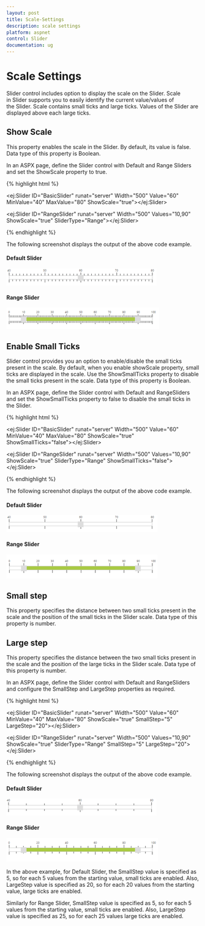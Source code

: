 ```yaml
---
layout: post
title: Scale-Settings
description: scale settings
platform: aspnet
control: Slider
documentation: ug
---
```


# Scale Settings

Slider control includes option to display the scale on the Slider. Scale in Slider supports you to easily identify the current value/values of the Slider. Scale contains small ticks and large ticks. Values of the Slider are displayed above each large ticks.

## Show Scale

This property enables the scale in the Slider. By default, its value is false. Data type of this property is Boolean.

In an ASPX page, define the Slider control with Default and Range Sliders and set the ShowScale property to true. 

{% highlight html %}



<ej:Slider ID="BasicSlider" runat="server" Width="500" Value="60" MinValue="40" MaxValue="80" ShowScale="true"></ej:Slider>



<ej:Slider ID="RangeSlider" runat="server" Width="500" Values="10,90" ShowScale="true" SliderType="Range"></ej:Slider>





{% endhighlight %}



The following screenshot displays the output of the above code example.

#### Default Slider

 ![](Scale-Settings_images/Scale-Settings_img1.png)



#### Range Slider

 ![](Scale-Settings_images/Scale-Settings_img2.png)



## Enable Small Ticks

Slider control provides you an option to enable/disable the small ticks present in the scale. By default, when you enable showScale property, small ticks are displayed in the scale. Use the ShowSmallTicks property to disable the small ticks present in the scale. Data type of this property is Boolean.

In an ASPX page, define the Slider control with Default and RangeSliders and set the ShowSmallTicks property to false to disable the small ticks in the Slider. 

{% highlight html %}



<ej:Slider ID="BasicSlider" runat="server" Width="500" Value="60" MinValue="40" MaxValue="80" ShowScale="true" ShowSmallTicks="false"></ej:Slider>



 <ej:Slider ID="RangeSlider" runat="server" Width="500" Values="10,90" ShowScale="true" SliderType="Range" ShowSmallTicks="false"></ej:Slider>





{% endhighlight %}



The following screenshot displays the output of the above code example.

#### Default Slider

![](Scale-Settings_images/Scale-Settings_img3.png)



#### Range Slider

![](Scale-Settings_images/Scale-Settings_img4.png)



## Small step

This property specifies the distance between two small ticks present in the scale and the position of the small ticks in the Slider scale. Data type of this property is number.

## Large step

This property specifies the distance between the two small ticks present in the scale and the position of the large ticks in the Slider scale. Data type of this property is number.

In an ASPX page, define the Slider control with Default and RangeSliders and configure the SmallStep and LargeStep properties as required. 

{% highlight html %}



<ej:Slider ID="BasicSlider" runat="server" Width="500" Value="60" MinValue="40" MaxValue="80" ShowScale="true" SmallStep="5" LargeStep="20"></ej:Slider>





<ej:Slider ID="RangeSlider" runat="server" Width="500" Values="10,90" ShowScale="true" SliderType="Range" SmallStep="5" LargeStep="20"></ej:Slider>





{% endhighlight %}



The following screenshot displays the output of the above code example.

#### Default Slider

![](Scale-Settings_images/Scale-Settings_img5.png)



#### Range Slider

![](Scale-Settings_images/Scale-Settings_img6.png)



In the above example, for Default Slider, the SmallStep value is specified as 5, so for each 5 values from the starting value, small ticks are enabled. Also, LargeStep value is specified as 20, so for each 20 values from the starting value, large ticks are enabled.

Similarly for Range Slider, SmallStep value is specified as 5, so for each 5 values from the starting value, small ticks are enabled. Also, LargeStep value is specified as 25, so for each 25 values large ticks are enabled.

